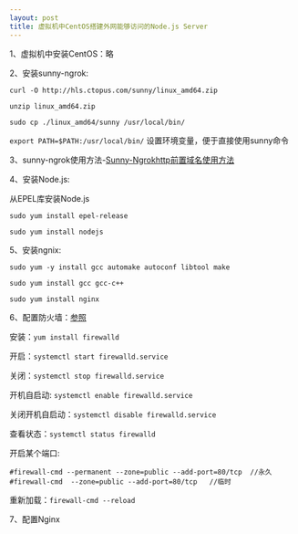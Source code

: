 ```yaml
---
layout: post
title: 虚拟机中CentOS搭建外网能够访问的Node.js Server
---
```


1、虚拟机中安装CentOS：略

2、安装sunny-ngrok:

`curl -O http://hls.ctopus.com/sunny/linux_amd64.zip`

`unzip linux_amd64.zip`

`sudo cp ./linux_amd64/sunny /usr/local/bin/`

`export PATH=$PATH:/usr/local/bin/` 设置环境变量，便于直接使用sunny命令

3、sunny-ngrok使用方法-[Sunny-Ngrokhttp前置域名使用方法](http://www.sunnyos.com/article-show-67.html)

4、安装Node.js:

从EPEL库安装Node.js

`sudo yum install epel-release`

`sudo yum install nodejs`

5、安装ngnix:

`sudo yum -y install gcc automake autoconf libtool make`

`sudo yum install gcc gcc-c++`

`sudo yum install nginx`

6、配置防火墙：[参照](http://www.cnblogs.com/phpshen/p/5842118.html)

安装：`yum install firewalld`

开启：`systemctl start firewalld.service`

关闭：`systemctl stop firewalld.service`

开机自启动: `systemctl enable firewalld.service`

关闭开机自启动：`systemctl disable firewalld.service`

查看状态：`systemctl status firewalld`

开启某个端口: 

```
#firewall-cmd --permanent --zone=public --add-port=80/tcp  //永久
#firewall-cmd  --zone=public --add-port=80/tcp   //临时
```

重新加载：`firewall-cmd --reload`

7、配置Nginx



